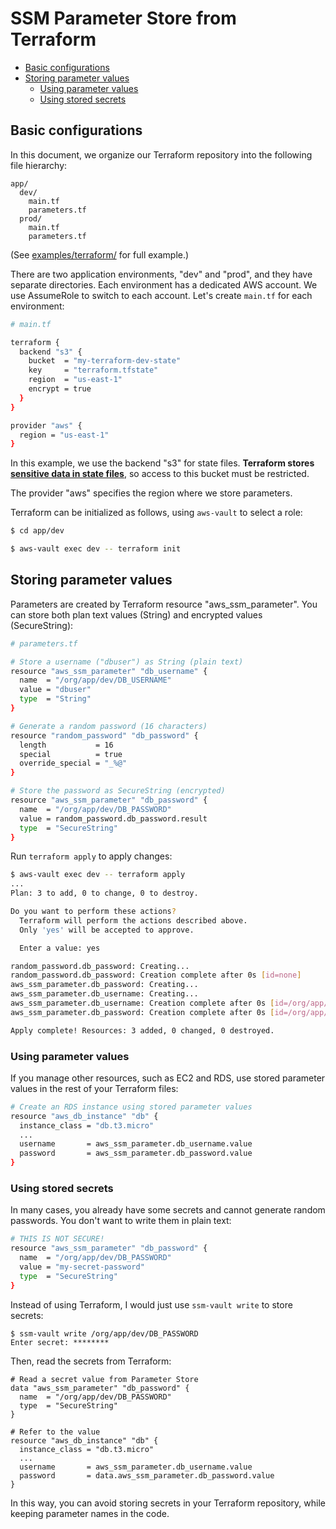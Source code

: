 # SSM Parameter Store from Terraform

- [Basic configurations](#basic-configurations)
- [Storing parameter values](#storing-parameter-values)
  - [Using parameter values](#using-parameter-values)
  - [Using stored secrets](#using-stored-secrets)

## Basic configurations

In this document, we organize our Terraform repository into the following file hierarchy:

```
app/
  dev/
    main.tf
    parameters.tf
  prod/
    main.tf
    parameters.tf
```

(See [examples/terraform/](examples/terraform/) for full example.)

There are two application environments, "dev" and "prod", and they have separate directories.  Each environment has a dedicated AWS account.  We use AssumeRole to switch to each account.  Let's create `main.tf` for each environment:

```bash
# main.tf

terraform {
  backend "s3" {
    bucket  = "my-terraform-dev-state"
    key     = "terraform.tfstate"
    region  = "us-east-1"
    encrypt = true
  }
}

provider "aws" {
  region = "us-east-1"
}
```

In this example, we use the backend "s3" for state files.  **Terraform stores [sensitive data in state files](https://www.terraform.io/docs/state/sensitive-data.html)**, so access to this bucket must be restricted.

The provider "aws" specifies the region where we store parameters.

Terraform can be initialized as follows, using `aws-vault` to select a role:

```bash
$ cd app/dev

$ aws-vault exec dev -- terraform init
```

## Storing parameter values

Parameters are created by Terraform resource "aws_ssm_parameter".  You can store both plan text values (String) and encrypted values (SecureString):

```bash
# parameters.tf

# Store a username ("dbuser") as String (plain text)
resource "aws_ssm_parameter" "db_username" {
  name  = "/org/app/dev/DB_USERNAME"
  value = "dbuser"
  type  = "String"
}

# Generate a random password (16 characters)
resource "random_password" "db_password" {
  length           = 16
  special          = true
  override_special = "_%@"
}

# Store the password as SecureString (encrypted)
resource "aws_ssm_parameter" "db_password" {
  name  = "/org/app/dev/DB_PASSWORD"
  value = random_password.db_password.result
  type  = "SecureString"
}
```

Run `terraform apply` to apply changes:

```bash
$ aws-vault exec dev -- terraform apply
...
Plan: 3 to add, 0 to change, 0 to destroy.

Do you want to perform these actions?
  Terraform will perform the actions described above.
  Only 'yes' will be accepted to approve.

  Enter a value: yes

random_password.db_password: Creating...
random_password.db_password: Creation complete after 0s [id=none]
aws_ssm_parameter.db_password: Creating...
aws_ssm_parameter.db_username: Creating...
aws_ssm_parameter.db_username: Creation complete after 0s [id=/org/app/dev/DB_USERNAME]
aws_ssm_parameter.db_password: Creation complete after 0s [id=/org/app/dev/DB_PASSWORD]

Apply complete! Resources: 3 added, 0 changed, 0 destroyed.
```

### Using parameter values

If you manage other resources, such as EC2 and RDS, use stored parameter values in the rest of your Terraform files:

```bash
# Create an RDS instance using stored parameter values
resource "aws_db_instance" "db" {
  instance_class = "db.t3.micro"
  ...
  username       = aws_ssm_parameter.db_username.value
  password       = aws_ssm_parameter.db_password.value
}
```

### Using stored secrets

In many cases, you already have some secrets and cannot generate random passwords.  You don't want to write them in plain text:

```bash
# THIS IS NOT SECURE!
resource "aws_ssm_parameter" "db_password" {
  name  = "/org/app/dev/DB_PASSWORD"
  value = "my-secret-password"
  type  = "SecureString"
}
```

Instead of using Terraform, I would just use `ssm-vault write` to store secrets:

```
$ ssm-vault write /org/app/dev/DB_PASSWORD
Enter secret: ********
```

Then, read the secrets from Terraform:

```
# Read a secret value from Parameter Store
data "aws_ssm_parameter" "db_password" {
  name  = "/org/app/dev/DB_PASSWORD"
  type  = "SecureString"
}

# Refer to the value
resource "aws_db_instance" "db" {
  instance_class = "db.t3.micro"
  ...
  username       = aws_ssm_parameter.db_username.value
  password       = data.aws_ssm_parameter.db_password.value
}
```

In this way, you can avoid storing secrets in your Terraform repository, while keeping parameter names in the code.
